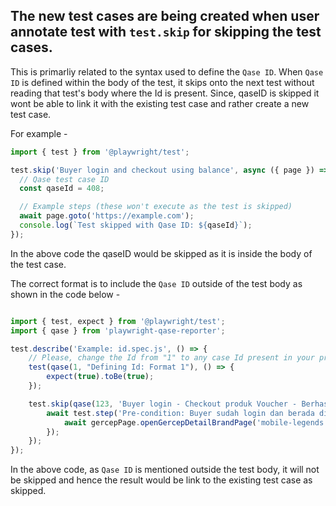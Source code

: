 ## The new test cases are being created when user annotate test with `test.skip` for skipping the test cases.

This is primarliy related to the syntax used to define the `Qase ID`. When `Qase ID` is defined within the body of the test, it skips onto the next test without reading that test's body where the Id is present. Since, qaseID is skipped it wont be able to link it with the existing test case and rather create a new test case.

For example -
``` javascript
import { test } from '@playwright/test';

test.skip('Buyer login and checkout using balance', async ({ page }) => {
  // Qase test case ID
  const qaseId = 408;

  // Example steps (these won't execute as the test is skipped)
  await page.goto('https://example.com');
  console.log(`Test skipped with Qase ID: ${qaseId}`);
});
```
In the above code the qaseID would be skipped as it is inside the body of the test case. 

The correct format is to include the `Qase ID` outside of the test body as shown in the code below -

``` javascript

import { test, expect } from '@playwright/test';
import { qase } from 'playwright-qase-reporter';

test.describe('Example: id.spec.js', () => {
    // Please, change the Id from "1" to any case Id present in your project before uncommenting the test.
    test(qase(1, "Defining Id: Format 1"), () => {
        expect(true).toBe(true);
    });

    test.skip(qase(123, 'Buyer login - Checkout produk Voucher - Berhasil Checkout dengan Saldo Pembeli'), async ({ page }) => {
        await test.step('Pre-condition: Buyer sudah login dan berada di detail brand halaman gercep', async () => {
            await gercepPage.openGercepDetailBrandPage('mobile-legends', 'top-up-game');
        });
    });
});
```
In the above code, as `Qase ID` is mentioned outside the test body, it will not be skipped and hence the result would be link to the existing test case as skipped.
